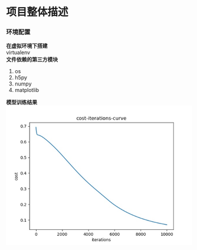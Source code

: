# 项目整体描述
### 环境配置
**在虚拟环境下搭建**  
virtualenv  
**文件依赖的第三方模块**　　
1. os
2. h5py
3. numpy 
4. matplotlib

**模型训练结果**  
![](cost.jpg)